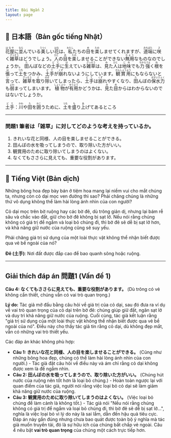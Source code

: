 ```yaml
---
title: Bài Ngắn 2
layout: page
---
```


## 📖 日本語（Bản gốc tiếng Nhật）

<ruby>花屋<rt>はなや</rt></ruby>に<ruby>並<rt>なら</rt></ruby>んでいる<ruby>美<rt>うつく</rt></ruby>しい<ruby>花<rt>はな</rt></ruby>は、<ruby>私<rt>わたし</rt></ruby>たちの<ruby>目<rt>め</rt></ruby>を<ruby>楽<rt>たの</rt></ruby>しませてくれますが、<ruby>道端<rt>みちばた</rt></ruby>に<ruby>咲<rt>さ</rt></ruby>く<ruby>雑草<rt>ざっそう</rt></ruby>はどうでしょう。<ruby>人<rt>ひと</rt></ruby>の<ruby>目<rt>め</rt></ruby>を<ruby>楽<rt>たの</rt></ruby>しませることができない<ruby>無用<rt>むよう</rt></ruby>なものなのでしょうか。
<ruby>田<rt>た</rt></ruby>んぼなどの<ruby>土手<rt>どて</rt></ruby>に<ruby>生<rt>は</rt></ruby>えている<ruby>雑草<rt>ざっそう</rt></ruby>は、<ruby>見<rt>み</rt></ruby>た<ruby>人<rt>ひと</rt></ruby>は<ruby>地味<rt>じみ</rt></ruby>でも<ruby>力強<rt>ちからづよ</rt></ruby>く<ruby>根<rt>ね</rt></ruby>を<ruby>張<rt>は</rt></ruby>って<ruby>土<rt>つち</rt></ruby>をつかみ、<ruby>土手<rt>どて</rt></ruby>が<ruby>崩<rt>くず</rt></ruby>れないようにしています。<ruby>観賞用<rt>かんしょうよう</rt></ruby>にもならないと<ruby>言<rt>い</rt></ruby>って、<ruby>雑草<rt>ざっそう</rt></ruby>を<ruby>取<rt>と</rt></ruby>り<ruby>除<rt>のぞ</rt></ruby>いてしまったら、<ruby>土手<rt>どて</rt></ruby>は<ruby>崩<rt>くず</rt></ruby>れやすくなり、<ruby>田<rt>た</rt></ruby>んぼの<ruby>保水力<rt>ほすいりょく</rt></ruby>も<ruby>弱<rt>よわ</rt></ruby>まってしまいます。
<ruby>植物<rt>しょくぶつ</rt></ruby>が<ruby>有用<rt>ゆうよう</rt></ruby>かどうかは、<ruby>見<rt>み</rt></ruby>た<ruby>目<rt>め</rt></ruby>からはわからないのではないでしょうか。

<ruby>土手<rt>どて</rt></ruby>：<ruby>川<rt>かわ</rt></ruby>や<ruby>田<rt>た</rt></ruby>を<ruby>囲<rt>かこ</rt></ruby>うために、<ruby>土<rt>つち</rt></ruby>を<ruby>盛<rt>も</rt></ruby>り<ruby>上<rt>あ</rt></ruby>げてあるところ

---

### 問題1 筆者は「雑草」に対してどのような考えを持っているか。

1. きれいな花と同様、人の目を楽しませることができる。
2. 田んぼの水を吸ってしまうので、取り除いた方がいい。
3. 観賞用のために取り除いてしまうのはよくない。
4. なくてもささらに見えても、重要な役割があります。

---

## 📘 Tiếng Việt (Bản dịch)
Những bông hoa đẹp bày bán ở tiệm hoa mang lại niềm vui cho mắt chúng ta, nhưng còn cỏ dại mọc ven đường thì sao? Phải chăng chúng là những thứ vô dụng không thể làm hài lòng ánh nhìn của con người?

Cỏ dại mọc trên bờ ruộng hay các bờ đê, dù trông giản dị, nhưng lại bám rễ sâu và chắc vào đất, giữ cho bờ đê không bị sạt lở. Nếu nói rằng chúng không có giá trị để ngắm và loại bỏ chúng đi, thì bờ đê sẽ dễ bị sạt lở hơn, và khả năng giữ nước của ruộng cũng sẽ suy yếu.

Phải chăng giá trị sử dụng của một loài thực vật không thể nhận biết được qua vẻ bề ngoài của nó?

**Đê (土手)**: Nơi đất được đắp cao để bao quanh sông hoặc ruộng.

---

## Giải thích đáp án 問題1 (Vấn đề 1)

**Câu 4: なくてもささらに見えても、重要な役割があります。** (Dù trông có vẻ không cần thiết, chúng vẫn có vai trò quan trọng.)

**Lý do:** Tác giả mở đầu bằng câu hỏi về giá trị của cỏ dại, sau đó đưa ra ví dụ về vai trò quan trọng của cỏ dại trên bờ đê: chúng giúp giữ đất, ngăn sạt lở và duy trì khả năng giữ nước của ruộng. Cuối cùng, tác giả kết luận rằng "giá trị sử dụng của một loài thực vật không thể nhận biết được qua vẻ bề ngoài của nó". Điều này cho thấy tác giả tin rằng cỏ dại, dù không đẹp mắt, vẫn có những vai trò thiết yếu.

Các đáp án khác không phù hợp:
* **Câu 1: きれいな花と同様、人の目を楽しませることができる。** (Cũng như những bông hoa đẹp, chúng có thể làm hài lòng ánh nhìn của con người.) - Tác giả đặt câu hỏi về điều này và ám chỉ rằng cỏ dại không được xem là để ngắm nhìn.
* **Câu 2: 田んぼの水を吸ってしまうので、取り除いた方がいい。** (Chúng hút nước của ruộng nên tốt hơn là loại bỏ chúng.) - Hoàn toàn ngược lại với quan điểm của tác giả, người nói rằng việc loại bỏ cỏ dại sẽ làm giảm khả năng giữ nước của ruộng.
* **Câu 3: 観賞用のために取り除いてしまうのはよくない。** (Việc loại bỏ chúng để làm cảnh là không tốt.) - Tác giả nói "Nếu nói rằng chúng không có giá trị để ngắm và loại bỏ chúng đi, thì bờ đê sẽ dễ bị sạt lở...", nghĩa là việc loại bỏ vì lý do này là sai lầm, dẫn đến hậu quả tiêu cực. Đáp án này gần đúng nhưng chưa bao quát được toàn bộ ý nghĩa mà tác giả muốn truyền tải, đó là sự hữu ích của chúng bất chấp vẻ ngoài. Câu 4 nêu bật **vai trò quan trọng** của chúng một cách trực tiếp hơn.